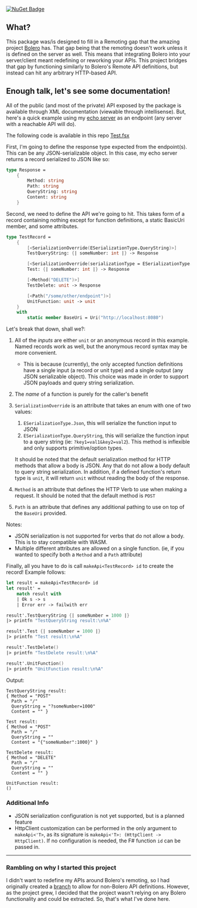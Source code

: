 [![NuGet Badge](https://buildstats.info/nuget/FsEasyHttp)](https://www.nuget.org/packages/FsEasyHttp/)

## What?
This package was/is designed to fill in a Remoting gap that the amazing project [Bolero](github.com/fsbolero/Bolero) has. That gap being that the remoting doesn't work unless it is defined on the server as well. This means that integrating Bolero into your server/client meant redefining or reworking your APIs. This project bridges that gap by functioning similarly to Bolero's Remote API definitions, but instead can hit any arbitrary HTTP-based API.

## Enough talk, let's see some documentation!
All of the public (and most of the private) API exposed by the package is available through XML documentation (viewable through intellisense). But, here's a quick example using my [echo server](https://github.com/ChernayaKoshka/EchoServer) as an endpoint (any server with a reachable API will do).

The following code is available in this repo [Test.fsx](./Test.fsx)

First, I'm going to define the response type expected from the endpoint(s). This can be any JSON-serializable object. In this case, my echo server returns a record serialized to JSON like so:
```fs
type Response =
    {
        Method: string
        Path: string
        QueryString: string
        Content: string
    }
```

Second, we need to define the API we're going to hit. This takes form of a record containing nothing except for function definitions, a static BasicUri member, and some attributes.
```fs
type TestRecord =
    {
        [<SerializationOverride(ESerializationType.QueryString)>]
        TestQueryString: {| someNumber: int |} -> Response

        [<SerializationOverride(serializationType = ESerializationType.Json)>]
        Test: {| someNumber: int |} -> Response

        [<Method("DELETE")>]
        TestDelete: unit -> Response

        [<Path("/some/other/endpoint")>]
        UnitFunction: unit -> unit
    }
    with
        static member BaseUri = Uri("http://localhost:8080")
```

Let's break that down, shall we?:

1. All of the _inputs_ are either `unit` or an anonymous record in this example. Named records work as well, but the anonymous record syntax may be more convenient.
   * This is because (currently), the only accepted function definitions have a single input (a record or unit type) and a single output (any JSON serializable object). This choice was made in order to support JSON payloads and query string serialization.
2. The _name_ of a function is purely for the caller's benefit
3. `SerializationOverride` is an attribute that takes an enum with one of two values:
   1. `ESerializationType.Json`, this will serialize the function input to JSON
   2. `ESerializationType.QueryString`, this will serialize the function input to a query string (ie: `?key1=val1&key2=val2`). This method is inflexible and only supports primitive/option types.

   It should be noted that the default serialization method for HTTP methods that allow a body is JSON. Any that do not allow a body default to query string serialization.
   In addition, if a defined function's return type is `unit`, it will return `unit` without reading the body of the response.
4. `Method` is an attribute that defines the HTTP Verb to use when making a request. It should be noted that the default method is `POST`
5. `Path` is an attribute that defines any additional pathing to use on top of the `BaseUri` provided.

Notes:
* JSON serialization is not supported for verbs that do not allow a body. This is to stay compatible with WASM.
* Multiple different attributes are allowed on a single function. (ie, if you wanted to specify both a `Method` and a `Path` attribute)

Finally, all you have to do is call `makeApi<TestRecord> id` to create the record! Example follows:

```fs
let result = makeApi<TestRecord> id
let result' =
    match result with
    | Ok s -> s
    | Error err -> failwith err

result'.TestQueryString {| someNumber = 1000 |}
|> printfn "TestQueryString result:\n%A"

result'.Test {| someNumber = 1000 |}
|> printfn "Test result:\n%A"

result'.TestDelete()
|> printfn "TestDelete result:\n%A"

result'.UnitFunction()
|> printfn "UnitFunction result:\n%A"
```

Output:
```
TestQueryString result:
{ Method = "POST"
  Path = "/"
  QueryString = "?someNumber=1000"
  Content = "" }

Test result:
{ Method = "POST"
  Path = "/"
  QueryString = ""
  Content = "{"someNumber":1000}" }

TestDelete result:
{ Method = "DELETE"
  Path = "/"
  QueryString = ""
  Content = "" }

UnitFunction result:
()
```

### Additional Info
* JSON serialization configuration is not yet supported, but is a planned feature
* HttpClient customization can be performed in the only argument to `makeApi<'T>`, as its signature is `makeApi<'T>: (HttpClient -> HttpClient)`. If no configuration is needed, the F# function `id` can be passed in.

---

### Rambling on why I started this project
I didn't want to redefine my APIs around Bolero's remoting, so I had originally created a [branch](https://github.com/fsbolero/Bolero/compare/master...ChernayaKoshka:RemotingQueryStringSerializer) to allow for non-Bolero API definitions. However, as the project grew, I decided that the project wasn't relying on any Bolero functionality and could be extracted. So, that's what I've done here.